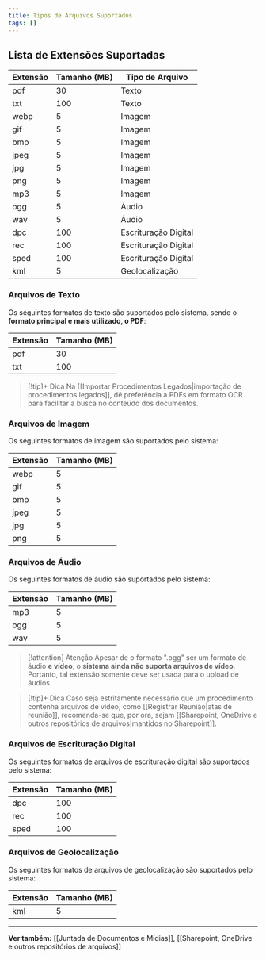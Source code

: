 ```yaml
---
title: Tipos de Arquivos Suportados
tags: []
---
```

## Lista de Extensões Suportadas

| Extensão | Tamanho (MB) | Tipo de Arquivo                                           |
| -------- | ------------ | --------------------------------------------------------- |
| pdf      | 30           | Texto|
| txt      | 100          | Texto                                                     |
| webp     | 5            | Imagem                                                    |
| gif      | 5            | Imagem                                                    |
| bmp      | 5            | Imagem                                                    |
| jpeg     | 5            | Imagem                                                    |
| jpg      | 5            | Imagem                                                    |
| png      | 5            | Imagem                                                    |
| mp3      | 5            | Imagem                                                    |
| ogg      | 5            | Áudio                                                     |
| wav      | 5            | Áudio                                                     |
| dpc      | 100          | Escrituração Digital                                      |
| rec      | 100          | Escrituração Digital                                      |
| sped     | 100          | Escrituração Digital                                      |
| kml      | 5            | Geolocalização                                            |
### Arquivos de Texto
Os seguintes formatos de texto são suportados pelo sistema, sendo o **formato principal e mais utilizado, o PDF**:

| Extensão | Tamanho (MB) |
| -------- | ------------ |
| pdf      | 30           |
| txt      | 100          |
>[!tip]+ Dica
>Na [[Importar Procedimentos Legados|importação de procedimentos legados]], dê preferência a PDFs em formato OCR para facilitar a busca no conteúdo dos documentos.
### Arquivos de Imagem
Os seguintes formatos de imagem são suportados pelo sistema:

| Extensão | Tamanho (MB) |
| -------- | ------------ |
| webp     | 5            |
| gif      | 5            |
| bmp      | 5            |
| jpeg     | 5            |
| jpg      | 5            |
| png      | 5            |
### Arquivos de Áudio
Os seguintes formatos de áudio são suportados pelo sistema:

| Extensão | Tamanho (MB) |
| -------- | ------------ |
| mp3      | 5            |
| ogg      | 5            |
| wav      | 5            |
>[!attention] Atenção
> Apesar de o formato ".ogg" ser um formato de áudio **e vídeo**, o **sistema ainda não suporta arquivos de vídeo**. Portanto, tal extensão somente deve ser usada para o upload de áudios.

> [!tip]+ Dica 
> Caso seja estritamente necessário que um procedimento contenha arquivos de vídeo, como [[Registrar Reunião|atas de reunião]], recomenda-se que, por ora, sejam [[Sharepoint, OneDrive e outros repositórios de arquivos|mantidos no Sharepoint]].

### Arquivos de Escrituração Digital
Os seguintes formatos de arquivos de escrituração digital são suportados pelo sistema:

| Extensão | Tamanho (MB) |
| -------- | ------------ |
| dpc      | 100          |
| rec      | 100          |
| sped     | 100          |
### Arquivos de Geolocalização
Os seguintes formatos de arquivos de geolocalização são suportados pelo sistema:

| Extensão | Tamanho (MB) |
| -------- | ------------ |
| kml      | 5            |

___
**Ver também:** [[Juntada de Documentos e Mídias]], [[Sharepoint, OneDrive e outros repositórios de arquivos]]

